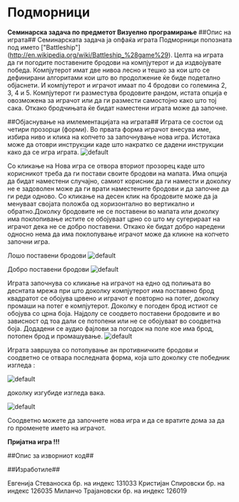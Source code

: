 # Подморници
**Семинарска задача по предметот Визуелно програмирање**
##Опис на играта##
Семинарската задача ја опфаќа играта Подморници попозната под името ["Battleship"] (http://en.wikipedia.org/wiki/Battleship_%28game%29). Целта на играта да ги погодите поставените бродови на компјутерот и да издвојувате победа. Компјутерот имат две нивоа лесно и тешко за кои што се дефинирани алгоритами кои што во продолжение ќе биде подетално објаснети. И компјутерот и играчот имаат по 4 бродови со големина 2, 3, 4 и 5. Компјутерот ги разместува бродовите рандом, истата опција е овозможена за играчот или да ги размести самостојно како што тој сака. Откако бродчињата ќе бидат наместени играта може да започне.

##Објаснување на имлементацијата на играта##
Играта се состои од четири прозорци (форми). Во првата форма играчот внесува име, избира ниво и клика на копчето за започнување нова игра. Истотака може да отоври инструкции каде што накратко се дадени инструкции како да се игра играта.
![default](https://cloud.githubusercontent.com/assets/12381210/7554466/54ca1ee2-f72a-11e4-912a-551b92da94ad.png)

Со кликање на Нова игра се отвора вториот прозорец каде што корисникот треба да ги постави своите бродови на мапата. Има опција да бидат наместени случајно, самиот корисник да ги намести и доколку не е задоволен може да ги врати наместените бродови и да започне да ги реди одново. Со кликање на десен клик на бродовите може да ја менуваат својата положба од хоризонтално во вертикално и обратно.Доколку бродовите не се поставени во мапата или доколку има поклопивање истите се обојуваат црно со што му сугерираат на играчот дека не се добро поставени. Откако ќе бидат добро наредени односно нема да има поклопување играчот може да кликне на копчето започни игра.

 Лошо поставени бродови ![default](https://cloud.githubusercontent.com/assets/12381210/7554642/40759dc6-f730-11e4-8b0b-dddc69f1a4a1.png)
 
 Добро поставени бродови ![default](https://cloud.githubusercontent.com/assets/12381210/7554641/309bc7d6-f730-11e4-8416-4c03ebe41ce9.png)

Играта започнува со кликање на играчот на едно од полињата во деснтата мрежа при што доколку компјутерот има поставено брод квадратот се обојува црвено и играчот е повторно на потег, доколку промаши на потег е компјутерот. Доколку е погоден брод истиот се обојува со црна боја. Најдолу се соодвето поставени бродовите и во зависност од тоа дали се потопени или не се обојуваат во соодветна боја. Додадени се аудио фајлови за погодок на поле кое има брод, потопен брод и промашување.
![default](https://cloud.githubusercontent.com/assets/12381210/7554643/6063e87c-f730-11e4-9290-f8b793210a1d.png)

Играта завршува со потопување ан противничките бродови и соодветно се отвара последната форма, која што доколку сте победник изгледа :

![default](https://cloud.githubusercontent.com/assets/12381210/7554674/69ce0ffe-f731-11e4-9e8b-ab176b7f152e.png)

доколку изгубиде изгледа вака.

![default](https://cloud.githubusercontent.com/assets/12381210/7554670/5440e850-f731-11e4-8ebb-68a469ac2e4f.png)

Соодветно можете да започнете нова игра и да се вратите дома за да го променете името на играчот. 

**Пријатна игра !!!**

##Oпис за изворниот код##




##Изработиле##

Евгенија Стеваноска бр. на индекс 131033
Кристијан Спировски бр. на индекс 126035
Миланчо Трајановски бр. на индекс 126019
